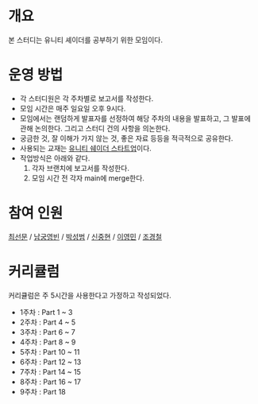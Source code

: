 # 개요
본 스터디는 유니티 셰이더를 공부하기 위한 모임이다.

# 운영 방법
- 각 스터디원은 각 주차별로 보고서를 작성한다.
- 모임 시간은 매주 일요일 오후 9시다.
- 모임에서는 랜덤하게 발표자를 선정하여 해당 주차의 내용을 발표하고, 그 발표에 관해 논의한다. 그리고 스터디 건의 사항을 의논한다.
- 궁금한 것, 잘 이해가 가지 않는 것, 좋은 자료 등등을 적극적으로 공유한다.
- 사용되는 교재는 [유니티 쉐이더 스타트업](http://www.yes24.com/Product/Goods/46193692)이다. 
- 작업방식은 아래와 같다.
  1. 각자 브랜치에 보고서를 작성한다.
  2. 모임 시간 전 각자 main에 merge한다.

# 참여 인원
[최선문](https://github.com/ChoiSeonMun) / [남궁영빈](https://github.com/YB970902) / [박성범](https://github.com/P-Seongbeom) / [신중현](https://github.com/Zziroo) / [이영민](https://github.com/LeeYoungMin99) / [조경철](https://github.com/Bubsuk)

# 커리큘럼
커리큘럼은 주 5시간을 사용한다고 가정하고 작성되었다.
- 1주차 : Part 1 ~ 3
- 2주차 : Part 4 ~ 5
- 3주차 : Part 6 ~ 7
- 4주차 : Part 8 ~ 9
- 5주차 : Part 10 ~ 11
- 6주차 : Part 12 ~ 13
- 7주차 : Part 14 ~ 15
- 8주차 : Part 16 ~ 17
- 9주차 : Part 18
